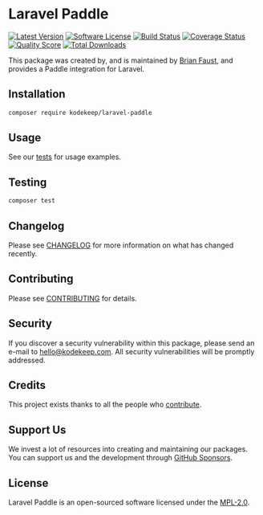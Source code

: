 # Laravel Paddle

[![Latest Version](https://badgen.net/packagist/v/kodekeep/laravel-paddle)](https://packagist.org/packages/kodekeep/laravel-paddle)
[![Software License](https://badgen.net/packagist/license/kodekeep/laravel-paddle)](https://packagist.org/packages/kodekeep/laravel-paddle)
[![Build Status](https://img.shields.io/github/workflow/status/kodekeep/laravel-paddle/run-tests?label=tests)](https://github.com/kodekeep/laravel-paddle/actions?query=workflow%3Arun-tests+branch%3Amaster)
[![Coverage Status](https://badgen.net/codeclimate/coverage/kodekeep/laravel-paddle)](https://codeclimate.com/github/kodekeep/laravel-paddle)
[![Quality Score](https://badgen.net/codeclimate/maintainability/kodekeep/laravel-paddle)](https://codeclimate.com/github/kodekeep/laravel-paddle)
[![Total Downloads](https://badgen.net/packagist/dt/kodekeep/laravel-paddle)](https://packagist.org/packages/kodekeep/laravel-paddle)

This package was created by, and is maintained by [Brian Faust](https://github.com/faustbrian), and provides a Paddle integration for Laravel.

## Installation

```bash
composer require kodekeep/laravel-paddle
```

## Usage

See our [tests](https://github.com/kodekeep/laravel-paddle/tree/master/tests) for usage examples.

## Testing

``` bash
composer test
```

## Changelog

Please see [CHANGELOG](CHANGELOG.md) for more information on what has changed recently.

## Contributing

Please see [CONTRIBUTING](CONTRIBUTING.md) for details.

## Security

If you discover a security vulnerability within this package, please send an e-mail to hello@kodekeep.com. All security vulnerabilities will be promptly addressed.

## Credits

This project exists thanks to all the people who [contribute](../../contributors).

## Support Us

We invest a lot of resources into creating and maintaining our packages. You can support us and the development through [GitHub Sponsors](https://github.com/sponsors/faustbrian).

## License

Laravel Paddle is an open-sourced software licensed under the [MPL-2.0](LICENSE.md).
